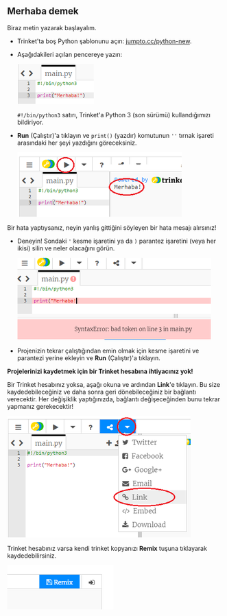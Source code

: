 ## Merhaba demek

Biraz metin yazarak başlayalım.

+ Trinket'ta boş Python şablonunu açın: <a href="http://jumpto.cc/python-new" target="_blank">jumpto.cc/python-new</a>.

+ Aşağıdakileri açılan pencereye yazın:
    
    ![ekran görüntüsü](images/me-hi.png)
    
    `#!/bin/python3` satırı, Trinket'a Python 3 (son sürümü) kullandığımızı bildiriyor.

+ **Run** (Çalıştır)'a tıklayın ve `print()` (yazdır) komutunun `''` tırnak işareti arasındaki her şeyi yazdığını göreceksiniz.
    
    ![ekran görüntüsü](images/me-hi-test.png)

Bir hata yaptıysanız, neyin yanlış gittiğini söyleyen bir hata mesajı alırsınız!

+ Deneyin! Sondaki `'` kesme işaretini ya da `)` parantez işaretini (veya her ikisi) silin ve neler olacağını görün.
    
    ![ekran görüntüsü](images/me-syntax.png)

+ Projenizin tekrar çalıştığından emin olmak için kesme işaretini ve parantezi yerine ekleyin ve **Run** (Çalıştır)'a tıklayın.

**Projelerinizi kaydetmek için bir Trinket hesabına ihtiyacınız yok!**

Bir Trinket hesabınız yoksa, aşağı okuna ve ardından **Link**'e tıklayın. Bu size kaydedebileceğiniz ve daha sonra geri dönebileceğiniz bir bağlantı verecektir. Her değişiklik yaptığınızda, bağlantı değişeceğinden bunu tekrar yapmanız gerekecektir!

![ekran görüntüsü](images/me-link.png)

Trinket hesabınız varsa kendi trinket kopyanızı **Remix** tuşuna tıklayarak kaydedebilirsiniz.

![ekran görüntüsü](images/me-remix.png)
